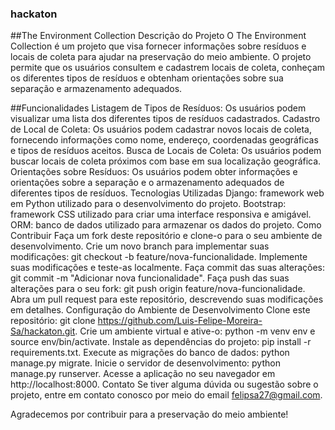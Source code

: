 ### hackaton

##The Environment Collection
Descrição do Projeto
O The Environment Collection é um projeto que visa fornecer informações sobre resíduos e locais de coleta para ajudar na preservação do meio ambiente. O projeto permite que os usuários consultem e cadastrem locais de coleta, conheçam os diferentes tipos de resíduos e obtenham orientações sobre sua separação e armazenamento adequados.

##Funcionalidades
Listagem de Tipos de Resíduos: Os usuários podem visualizar uma lista dos diferentes tipos de resíduos cadastrados.
Cadastro de Local de Coleta: Os usuários podem cadastrar novos locais de coleta, fornecendo informações como nome, endereço, coordenadas geográficas e tipos de resíduos aceitos.
Busca de Locais de Coleta: Os usuários podem buscar locais de coleta próximos com base em sua localização geográfica.
Orientações sobre Resíduos: Os usuários podem obter informações e orientações sobre a separação e o armazenamento adequados de diferentes tipos de resíduos.
Tecnologias Utilizadas
Django: framework web em Python utilizado para o desenvolvimento do projeto.
Bootstrap: framework CSS utilizado para criar uma interface responsiva e amigável.
ORM: banco de dados utilizado para armazenar os dados do projeto.
Como Contribuir
Faça um fork deste repositório e clone-o para o seu ambiente de desenvolvimento.
Crie um novo branch para implementar suas modificações: git checkout -b feature/nova-funcionalidade.
Implemente suas modificações e teste-as localmente.
Faça commit das suas alterações: git commit -m "Adicionar nova funcionalidade".
Faça push das suas alterações para o seu fork: git push origin feature/nova-funcionalidade.
Abra um pull request para este repositório, descrevendo suas modificações em detalhes.
Configuração do Ambiente de Desenvolvimento
Clone este repositório: git clone https://github.com/Luis-Felipe-Moreira-Sa/hackaton.git.
Crie um ambiente virtual e ative-o: python -m venv env e source env/bin/activate.
Instale as dependências do projeto: pip install -r requirements.txt.
Execute as migrações do banco de dados: python manage.py migrate.
Inicie o servidor de desenvolvimento: python manage.py runserver.
Acesse a aplicação no seu navegador em http://localhost:8000.
Contato
Se tiver alguma dúvida ou sugestão sobre o projeto, entre em contato conosco por meio do email felipsa27@gmail.com.

Agradecemos por contribuir para a preservação do meio ambiente!
